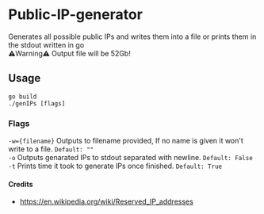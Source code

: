 # Public-IP-generator
Generates all possible public IPs and writes them into a file or prints them in the stdout written in go  
⚠️Warning⚠️ Output file will be 52Gb!
## Usage
```
go build
./genIPs [flags]
```
### Flags
`-w={filename}`  Outputs to filename provided, If no name is given it won't write to a file. `Default: ""`  
`-o` Outputs genarated IPs to stdout separated with newline. `Default: False`  
`-t` Prints time it took to generate IPs once finished. `Default: True`  

#### Credits
- https://en.wikipedia.org/wiki/Reserved_IP_addresses
